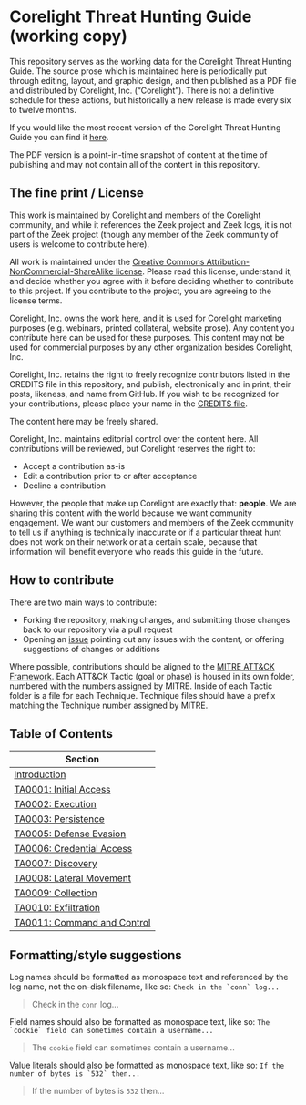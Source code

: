 # Corelight Threat Hunting Guide (working copy)

This repository serves as the working data for the Corelight Threat Hunting Guide. The source prose which is maintained here is periodically put through editing, layout, and graphic design, and then published as a PDF file and distributed by Corelight, Inc. (“Corelight”). There is not a definitive schedule for these actions, but historically a new release is made every six to twelve months.

If you would like the most recent version of the Corelight Threat Hunting Guide you can find it [here](https://www3.corelight.com/corelights-introductory-guide-to-threat-hunting-with-zeek-bro-logs).

The PDF version is a point-in-time snapshot of content at the time of publishing and may not contain all of the content in this repository.

## The fine print / License

This work is maintained by Corelight and members of the Corelight community, and while it references the Zeek project and Zeek logs, it is not part of the Zeek project (though any member of the Zeek community of users is welcome to contribute here).

All work is maintained under the [Creative Commons Attribution-NonCommercial-ShareAlike license](https://creativecommons.org/licenses/by-nc-sa/4.0/legalcode). Please read this license, understand it, and decide whether you agree with it before deciding whether to contribute to this project. If you contribute to the project, you are agreeing to the license terms.

Corelight, Inc. owns the work here, and it is used for Corelight marketing purposes (e.g. webinars, printed collateral, website prose). Any content you contribute here can be used for these purposes. This content may not be used for commercial purposes by any other organization besides Corelight, Inc.

Corelight, Inc. retains the right to freely recognize contributors listed in the CREDITS file in this repository, and publish, electronically and in print, their posts, likeness, and name from GitHub. If you wish to be recognized for your contributions, please place your name in the [CREDITS file](./CREDITS.md).

The content here may be freely shared.

Corelight, Inc. maintains editorial control over the content here. All contributions will be reviewed, but Corelight reserves the right to:
- Accept a contribution as-is
- Edit a contribution prior to or after acceptance
- Decline a contribution

However, the people that make up Corelight are exactly that: **people**. We are sharing this content with the world because we want community engagement. We want our customers and members of the Zeek community to tell us if anything is technically inaccurate or if a particular threat hunt does not work on their network or at a certain scale, because that information will benefit everyone who reads this guide in the future.

## How to contribute

There are two main ways to contribute:

- Forking the repository, making changes, and submitting those changes back to our repository via a pull request
- Opening an [issue](https://github.com/corelight/threat-hunting-guide/issues) pointing out any issues with the content, or offering suggestions of changes or additions

Where possible, contributions should be aligned to the [MITRE ATT&CK Framework](https://attack.mitre.org/).
Each ATT&CK Tactic (goal or phase) is housed in its own folder, numbered with the numbers assigned by MITRE. Inside of each Tactic folder is a file for each Technique. Technique files should have a prefix matching the Technique number assigned by MITRE.

## Table of Contents

|Section|
|---|
|[Introduction](./0_Introduction)|
|[TA0001: Initial Access](./TA0001_Initial_Access)|
|[TA0002: Execution](./TA0002_Execution)|
|[TA0003: Persistence](./TA003_Persistence)|
|[TA0005: Defense Evasion](./TA005_Defense_Evasion)|
|[TA0006: Credential Access](./TA006_Credential_Access)|
|[TA0007: Discovery](./TA007_Discovery)|
|[TA0008: Lateral Movement](./TA008_Lateral_Movement)|
|[TA0009: Collection](./TA009_Collection)|
|[TA0010: Exfiltration](./TA010_Exfiltration)|
|[TA0011: Command and Control](./TA011_Command_and_Control)|

## Formatting/style suggestions

Log names should be formatted as monospace text and referenced by the log name, not the on-disk filename, like so:  ``Check in the `conn` log...``
> Check in the `conn` log...

Field names should also be formatted as monospace text, like so: ``The `cookie` field can sometimes contain a username...``
> The `cookie` field can sometimes contain a username...

Value literals should also be formatted as monospace text, like so: ``If the number of bytes is `532` then...``
> If the number of bytes is `532` then...
